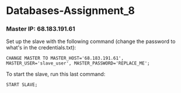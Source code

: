 # Databases-Assignment_8
### Master IP: 68.183.191.61 
Set up the slave with the following command (change the password to what's in the credentials.txt):
```mysql
CHANGE MASTER TO MASTER_HOST='68.183.191.61', MASTER_USER='slave_user', MASTER_PASSWORD='REPLACE_ME';
```
To start the slave, run this last command:
```mysql
START SLAVE;
```
